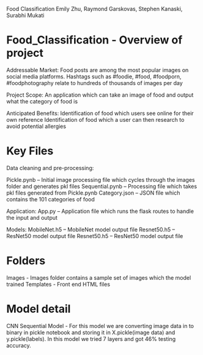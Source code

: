 Food Classification
Emily Zhu, Raymond Garskovas, Stephen Kanaski, Surabhi Mukati

# Food_Classification - Overview of project

Addressable Market:
Food posts are among the most popular images on social media platforms. Hashtags such as #foodie, #food, #foodporn, #foodphotography relate to hundreds of thousands of images per day

Project Scope:
An application which can take an image of food and output what the category of food is

Anticipated Benefits:
Identification of food which users see online for their own reference
Identification of food which a user can then research to avoid potential allergies

# Key Files

Data cleaning and pre-processing:

Pickle.pynb – Initial image processing file which cycles through the images folder and generates pkl files
Sequential.pynb – Processing file which takes pkl files generated from Pickle.pynb 
Category.json – JSON file which contains the 101 categories of food

Application:
App.py – Application file which runs the flask routes to handle the input and output

Models:
MobileNet.h5 – MobileNet model output file
Resnet50.h5 – ResNet50 model output file
Resnet50.h5 – ResNet50 model output file

# Folders
Images - Images folder contains a sample set of images which the model trained
Templates - Front end HTML files

# Model detail
CNN Sequential Model - For this model we are converting image data in to binary in pickle notebook and storing it in X.pickle(image data) and y.pickle(labels). In this model we tried 7 layers and got 46% testing accuracy.
